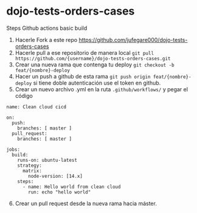 # dojo-tests-orders-cases

Steps Github actions basic build

1. Hacerle Fork a este repo https://github.com/jufegare000/dojo-tests-orders-cases
2. Hacerle pull a ese repositorio de manera local `git pull https://github.com/{username}/dojo-tests-orders-cases.git`
3. Crear una nueva rama que contenga tu deploy `git checkout -b feat/{nombre}-deploy`
4. Hacer un push a github de esta rama `git push origin feat/{nombre}-deploy` si tiene doble autenticación use el token en github. 
5. Crear un nuevo archivo .yml en la ruta `.github/workflows/` y pegar el código
```
name: Clean cloud cicd

on:
  push:
    branches: [ master ]
  pull_request:
    branches: [ master ]

jobs:
  build:
    runs-on: ubuntu-latest
    strategy:
      matrix:
        node-version: [14.x]
    steps:
      - name: Hello world from clean cloud
        run: echo "hello world"
```
6. Crear un pull request desde la nueva rama hacia máster. 